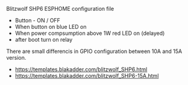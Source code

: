 Blitzwolf SHP6 ESPHOME configuration file

- Button - ON / OFF
- When button on blue LED on
- When power compsumption above 1W red LED on (delayed)
- after boot turn on relay

There are small differencis in GPIO configuration between 10A and 15A version.

- https://templates.blakadder.com/blitzwolf_SHP6.html
- https://templates.blakadder.com/blitzwolf_SHP6-15A.html
